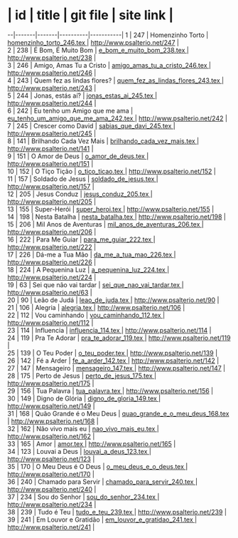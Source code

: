 # | id    | title | git file | site link | 
--|-------|-------|----------|-----------| 
1 | 247    |  Homenzinho Torto    | [ homenzinho_torto_246.tex ](https://github.com/psalterio/repository/blob/master/songs/pt/homenzinho_torto_246.tex) |  http://www.psalterio.net/247 |  
2 | 238    |  É Bom, É Muito Bom    | [ e_bom_e_muito_bom_238.tex ](https://github.com/psalterio/repository/blob/master/songs/pt/e_bom_e_muito_bom_238.tex) |  http://www.psalterio.net/238 |  
3 | 246    |  Amigo, Amas Tu a Cristo    | [ amigo_amas_tu_a_cristo_246.tex ](https://github.com/psalterio/repository/blob/master/songs/pt/amigo_amas_tu_a_cristo_246.tex) |  http://www.psalterio.net/246 |  
4 | 243    |  Quem fez as lindas flores?    | [ quem_fez_as_lindas_flores_243.tex ](https://github.com/psalterio/repository/blob/master/songs/pt/quem_fez_as_lindas_flores_243.tex) |  http://www.psalterio.net/243 |  
5 | 244    |  Jonas, estás aí?    | [ jonas_estas_ai_245.tex ](https://github.com/psalterio/repository/blob/master/songs/pt/jonas_estas_ai_245.tex) |  http://www.psalterio.net/244 |  
6 | 242    |  Eu tenho um Amigo que me ama    | [ eu_tenho_um_amigo_que_me_ama_242.tex ](https://github.com/psalterio/repository/blob/master/songs/pt/eu_tenho_um_amigo_que_me_ama_242.tex) |  http://www.psalterio.net/242 |  
7 | 245    |  Crescer como David    | [ sabias_que_davi_245.tex ](https://github.com/psalterio/repository/blob/master/songs/pt/sabias_que_davi_245.tex) |  http://www.psalterio.net/245 |  
8 | 141    |  Brilhando Cada Vez Mais    | [ brilhando_cada_vez_mais.tex ](https://github.com/psalterio/repository/blob/master/songs/pt/brilhando_cada_vez_mais.tex) |  http://www.psalterio.net/141 |  
9 | 151    |  O Amor de Deus    | [ o_amor_de_deus.tex ](https://github.com/psalterio/repository/blob/master/songs/pt/o_amor_de_deus.tex) |  http://www.psalterio.net/151 |  
10 | 152    |  O Tiço Tição    | [ o_tico_ticao.tex ](https://github.com/psalterio/repository/blob/master/songs/pt/o_tico_ticao.tex) |  http://www.psalterio.net/152 |  
11 | 157    |  Soldado de Jesus    | [ soldado_de_jesus.tex ](https://github.com/psalterio/repository/blob/master/songs/pt/soldado_de_jesus.tex) |  http://www.psalterio.net/157 |  
12 | 205    |  Jesus Conduz    | [ jesus_conduz_205.tex ](https://github.com/psalterio/repository/blob/master/songs/pt/jesus_conduz_205.tex) |  http://www.psalterio.net/205 |  
13 | 155    |  Super-Herói    | [ super_heroi.tex ](https://github.com/psalterio/repository/blob/master/songs/pt/super_heroi.tex) |  http://www.psalterio.net/155 |  
14 | 198    |  Nesta Batalha    | [ nesta_batalha.tex ](https://github.com/psalterio/repository/blob/master/songs/pt/nesta_batalha.tex) |  http://www.psalterio.net/198 |  
15 | 206    |  Mil Anos de Aventuras    | [ mil_anos_de_aventuras_206.tex ](https://github.com/psalterio/repository/blob/master/songs/pt/mil_anos_de_aventuras_206.tex) |  http://www.psalterio.net/206 |  
16 | 222    |  Para Me Guiar    | [ para_me_guiar_222.tex ](https://github.com/psalterio/repository/blob/master/songs/pt/para_me_guiar_222.tex) |  http://www.psalterio.net/222 |  
17 | 226    |  Dá-me a Tua Mão    | [ da_me_a_tua_mao_226.tex ](https://github.com/psalterio/repository/blob/master/songs/pt/da_me_a_tua_mao_226.tex) |  http://www.psalterio.net/226 |  
18 | 224    |  A Pequenina Luz    | [ a_pequenina_luz_224.tex ](https://github.com/psalterio/repository/blob/master/songs/pt/a_pequenina_luz_224.tex) |  http://www.psalterio.net/224 |  
19 | 63    |  Sei que não vai tardar    | [ sei_que_nao_vai_tardar.tex ](https://github.com/psalterio/repository/blob/master/songs/pt/sei_que_nao_vai_tardar.tex) |  http://www.psalterio.net/63 |  
20 | 90    |  Leão de Judá    | [ leao_de_juda.tex ](https://github.com/psalterio/repository/blob/master/songs/pt/leao_de_juda.tex) |  http://www.psalterio.net/90 |  
21 | 106    |  Alegria    | [ alegria.tex ](https://github.com/psalterio/repository/blob/master/songs/pt/alegria.tex) |  http://www.psalterio.net/106 |  
22 | 112    |  Vou caminhando    | [ vou_caminhando_112.tex ](https://github.com/psalterio/repository/blob/master/songs/pt/vou_caminhando_112.tex) |  http://www.psalterio.net/112 |  
23 | 114    |  Influencia    | [ influencia_114.tex ](https://github.com/psalterio/repository/blob/master/songs/pt/influencia_114.tex) |  http://www.psalterio.net/114 |  
24 | 119    |  Pra Te Adorar    | [ pra_te_adorar_119.tex ](https://github.com/psalterio/repository/blob/master/songs/pt/pra_te_adorar_119.tex) |  http://www.psalterio.net/119 |  
25 | 139    |  O Teu Poder    | [ o_teu_poder.tex ](https://github.com/psalterio/repository/blob/master/songs/pt/o_teu_poder.tex) |  http://www.psalterio.net/139 |  
26 | 142    |  Fé a Arder    | [ fe_a_arder_142.tex ](https://github.com/psalterio/repository/blob/master/songs/pt/fe_a_arder_142.tex) |  http://www.psalterio.net/142 |  
27 | 147    |  Mensageiro    | [ mensageiro_147.tex ](https://github.com/psalterio/repository/blob/master/songs/pt/mensageiro_147.tex) |  http://www.psalterio.net/147 |  
28 | 175    |  Perto de Jesus    | [ perto_de_jesus_175.tex ](https://github.com/psalterio/repository/blob/master/songs/pt/perto_de_jesus_175.tex) |  http://www.psalterio.net/175 |  
29 | 156    |  Tua Palavra    | [ tua_palavra.tex ](https://github.com/psalterio/repository/blob/master/songs/pt/tua_palavra.tex) |  http://www.psalterio.net/156 |  
30 | 149    |  Digno de Glória    | [ digno_de_gloria_149.tex ](https://github.com/psalterio/repository/blob/master/songs/pt/digno_de_gloria_149.tex) |  http://www.psalterio.net/149 |  
31 | 168    |  Quão Grande é o Meu Deus    | [ quao_grande_e_o_meu_deus_168.tex ](https://github.com/psalterio/repository/blob/master/songs/pt/quao_grande_e_o_meu_deus_168.tex) |  http://www.psalterio.net/168 |  
32 | 162    |  Não vivo mais eu    | [ nao_vivo_mais_eu.tex ](https://github.com/psalterio/repository/blob/master/songs/pt/nao_vivo_mais_eu.tex) |  http://www.psalterio.net/162 |  
33 | 165    |  Amor    | [ amor.tex ](https://github.com/psalterio/repository/blob/master/songs/pt/amor.tex) |  http://www.psalterio.net/165 |  
34 | 123    |  Louvai a Deus    | [ louvai_a_deus_123.tex ](https://github.com/psalterio/repository/blob/master/songs/pt/louvai_a_deus_123.tex) |  http://www.psalterio.net/123 |  
35 | 170    |  O Meu Deus é O Deus    | [ o_meu_deus_e_o_deus.tex ](https://github.com/psalterio/repository/blob/master/songs/pt/o_meu_deus_e_o_deus.tex) |  http://www.psalterio.net/170 |  
36 | 240    |  Chamado para Servir    | [ chamado_para_servir_240.tex ](https://github.com/psalterio/repository/blob/master/songs/pt/chamado_para_servir_240.tex) |  http://www.psalterio.net/240 |  
37 | 234    |  Sou do Senhor    | [ sou_do_senhor_234.tex ](https://github.com/psalterio/repository/blob/master/songs/pt/sou_do_senhor_234.tex) |  http://www.psalterio.net/234 |  
38 | 239    |  Tudo é Teu    | [ tudo_e_teu_239.tex ](https://github.com/psalterio/repository/blob/master/songs/pt/tudo_e_teu_239.tex) |  http://www.psalterio.net/239 |  
39 | 241    |  Em Louvor e Gratidão    | [ em_louvor_e_gratidao_241.tex ](https://github.com/psalterio/repository/blob/master/songs/pt/em_louvor_e_gratidao_241.tex) |  http://www.psalterio.net/241 |  
